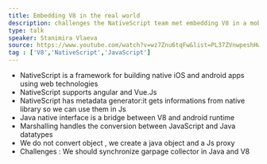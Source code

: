 ```yaml
---
title: Embedding V8 in the real world
description: challenges the NativeScript team met embedding V8 in a mobile framework 
type: talk
speaker: Stanimira Vlaeva
source: https://www.youtube.com/watch?v=wz7Znu6tqFw&list=PL37ZVnwpeshHwJPVBqEnZild7QHWhdufu&index=16
tag : ['V8','NativeScript','JavaScript']
---
```

- NativeScript is a framework for building native iOS and android apps using web technologies 
- NativeScript supports angular and Vue.Js
- NativeScript has metadata generator:it gets informations from native library so we can use them in Js
- Java native interface is a bridge between V8 and android runtime 
- Marshalling handles the conversion between JavaScript and Java datatypes
- We do not convert object , we create a java object and a Js proxy 
- Challenges : We should synchronize garpage collector in Java and V8 

